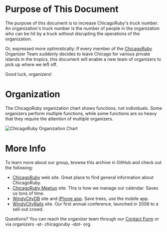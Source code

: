 Purpose of This Document
==

The purpose of this document is to increase ChicagoRuby's truck number. An organization's truck number is the number of people in the organization who can be hit by a truck without disrupting the operations of the organization.

Or, expressed more optimistically: If every member of the [ChicagoRuby](http://chicagoruby.org) Organizer Team suddenly decides to leave Chicago for various private islands in the tropics, this document will enable a new team of organizers to pick up where we left off.

Good luck, organizers!


Organization
==
The ChicagoRuby organization chart shows functions, not individuals. Some organizers perform multiple functions, while some functions are so heavy that they require the attention of multiple organizers.

![ChicagoRuby Organization Chart](../ChicagoRuby_Organization.png "Functions, not individuals")



More Info
==
To learn more about our group, browse this archive in GitHub and check out the following:

* [ChicagoRuby](http://chicagoruby.org) web site. Great place to find general information about ChicagoRuby.
* [ChicagoRuby Meetup](http://meetup.com/chicagoruby) site. This is how we manage our calendar. Saves us tons of time.
* [WindyCityDB](http://windycitydb.org) site and [iPhone app](http://windycitydb.org/iphone). Save trees, use the mobile app.
* [WindyCityRails](http://windycityrails.org) site. Our first annual conference, launched in 2008 to a sell-out crowd.

Questions? You can reach the organizer team through our [Contact Form](http://chicagoruby.org/contact) or via organizers -at- chicagoruby -dot- org.


